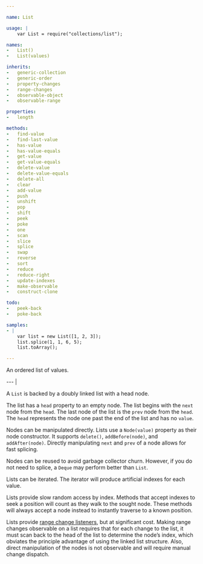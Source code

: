 ```yaml
---

name: List

usage: |
    var List = require("collections/list");

names:
-   List()
-   List(values)

inherits:
-   generic-collection
-   generic-order
-   property-changes
-   range-changes
-   observable-object
-   observable-range

properties:
-   length

methods:
-   find-value
-   find-last-value
-   has-value
-   has-value-equals
-   get-value
-   get-value-equals
-   delete-value
-   delete-value-equals
-   delete-all
-   clear
-   add-value
-   push
-   unshift
-   pop
-   shift
-   peek
-   poke
-   one
-   scan
-   slice
-   splice
-   swap
-   reverse
-   sort
-   reduce
-   reduce-right
-   update-indexes
-   make-observable
-   construct-clone

todo:
-   peek-back
-   poke-back

samples:
- |
    var list = new List([1, 2, 3]);
    list.splice(1, 1, 6, 5);
    list.toArray();

---
```


An ordered list of values.

--- |

A `List` is backed by a doubly linked list with a head node.

The list has a `head` property to an empty node.
The list begins with the `next` node from the `head`.
The last node of the list is the `prev` node from the `head`.
The `head` represents the node one past the end of the list and has no `value`.

Nodes can be manipulated directly.
Lists use a `Node(value)` property as their node constructor.
It supports `delete()`, `addBefore(node)`, and `addAfter(node)`.
Directly manipulating `next` and `prev` of a node allows for fast splicing.

Nodes can be reused to avoid garbage collector churn.
However, if you do not need to splice, a `Deque` may perform better than `List`.

Lists can be iterated.
The iterator will produce artificial indexes for each value.

Lists provide slow random access by index.
Methods that accept indexes to seek a position will count as they walk to the
sought node.
These methods will always accept a node instead to instantly traverse to a known
position.

Lists provide [range change listeners](range-changes), but at significant cost.
Making range changes observable on a list requires that for each change to the
list, it must scan back to the head of the list to determine the node’s index,
which obviates the principle advantage of using the linked list structure.
Also, direct manipulation of the nodes is not observable and will require manual
change dispatch.

